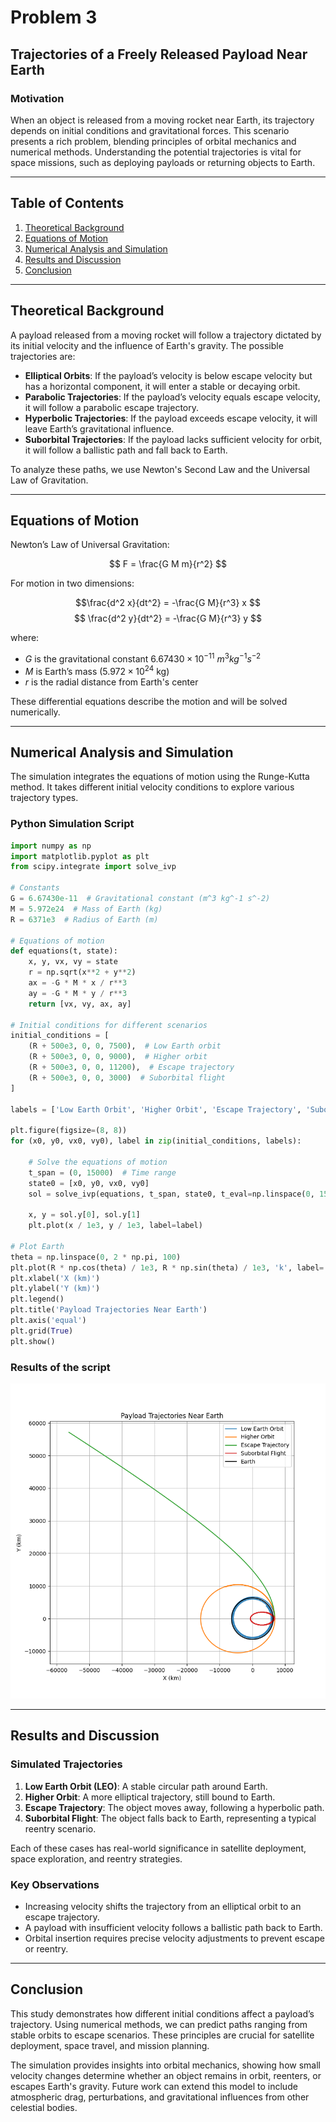 # Problem 3

## Trajectories of a Freely Released Payload Near Earth

### Motivation
When an object is released from a moving rocket near Earth, its trajectory depends on initial conditions and gravitational forces. This scenario presents a rich problem, blending principles of orbital mechanics and numerical methods. Understanding the potential trajectories is vital for space missions, such as deploying payloads or returning objects to Earth.

---

## Table of Contents
1. [Theoretical Background](#theoretical-background)
2. [Equations of Motion](#equations-of-motion)
3. [Numerical Analysis and Simulation](#numerical-analysis-and-simulation)
4. [Results and Discussion](#results-and-discussion)
5. [Conclusion](#conclusion)

---

## Theoretical Background

A payload released from a moving rocket will follow a trajectory dictated by its initial velocity and the influence of Earth's gravity. The possible trajectories are:

- **Elliptical Orbits**: If the payload’s velocity is below escape velocity but has a horizontal component, it will enter a stable or decaying orbit.
- **Parabolic Trajectories**: If the payload’s velocity equals escape velocity, it will follow a parabolic escape trajectory.
- **Hyperbolic Trajectories**: If the payload exceeds escape velocity, it will leave Earth’s gravitational influence.
- **Suborbital Trajectories**: If the payload lacks sufficient velocity for orbit, it will follow a ballistic path and fall back to Earth.

To analyze these paths, we use Newton's Second Law and the Universal Law of Gravitation.

---

## Equations of Motion

Newton’s Law of Universal Gravitation:

$$ F = \frac{G M m}{r^2} $$

For motion in two dimensions:

$$\frac{d^2 x}{dt^2} = -\frac{G M}{r^3} x $$
$$ \frac{d^2 y}{dt^2} = -\frac{G M}{r^3} y $$

where:
- $`G`$ is the gravitational constant $`6.67430 \times 10^{-11}`$ $`m^3 kg^{-1} s^{-2}`$
- $`M`$ is Earth’s mass ($`5.972 \times 10^{24}`$ kg)
- $`r`$ is the radial distance from Earth's center

These differential equations describe the motion and will be solved numerically.

---

## Numerical Analysis and Simulation

The simulation integrates the equations of motion using the Runge-Kutta method. It takes different initial velocity conditions to explore various trajectory types.

### Python Simulation Script

```python
import numpy as np
import matplotlib.pyplot as plt
from scipy.integrate import solve_ivp

# Constants
G = 6.67430e-11  # Gravitational constant (m^3 kg^-1 s^-2)
M = 5.972e24  # Mass of Earth (kg)
R = 6371e3  # Radius of Earth (m)

# Equations of motion
def equations(t, state):
    x, y, vx, vy = state
    r = np.sqrt(x**2 + y**2)
    ax = -G * M * x / r**3
    ay = -G * M * y / r**3
    return [vx, vy, ax, ay]

# Initial conditions for different scenarios
initial_conditions = [
    (R + 500e3, 0, 0, 7500),  # Low Earth orbit
    (R + 500e3, 0, 0, 9000),  # Higher orbit
    (R + 500e3, 0, 0, 11200),  # Escape trajectory
    (R + 500e3, 0, 0, 3000)  # Suborbital flight
]

labels = ['Low Earth Orbit', 'Higher Orbit', 'Escape Trajectory', 'Suborbital Flight']

plt.figure(figsize=(8, 8))
for (x0, y0, vx0, vy0), label in zip(initial_conditions, labels):
    
    # Solve the equations of motion
    t_span = (0, 15000)  # Time range
    state0 = [x0, y0, vx0, vy0]
    sol = solve_ivp(equations, t_span, state0, t_eval=np.linspace(0, 15000, 1000))
    
    x, y = sol.y[0], sol.y[1]
    plt.plot(x / 1e3, y / 1e3, label=label)

# Plot Earth
theta = np.linspace(0, 2 * np.pi, 100)
plt.plot(R * np.cos(theta) / 1e3, R * np.sin(theta) / 1e3, 'k', label='Earth')
plt.xlabel('X (km)')
plt.ylabel('Y (km)')
plt.legend()
plt.title('Payload Trajectories Near Earth')
plt.axis('equal')
plt.grid(True)
plt.show()
```

### Results of the script

![Trajectories Results](Problem3GraphsAndScripts/plotTrajectories.png)

---

## Results and Discussion

### Simulated Trajectories
1. **Low Earth Orbit (LEO)**: A stable circular path around Earth.
2. **Higher Orbit**: A more elliptical trajectory, still bound to Earth.
3. **Escape Trajectory**: The object moves away, following a hyperbolic path.
4. **Suborbital Flight**: The object falls back to Earth, representing a typical reentry scenario.

Each of these cases has real-world significance in satellite deployment, space exploration, and reentry strategies.

### Key Observations
- Increasing velocity shifts the trajectory from an elliptical orbit to an escape trajectory.
- A payload with insufficient velocity follows a ballistic path back to Earth.
- Orbital insertion requires precise velocity adjustments to prevent escape or reentry.

---

## Conclusion

This study demonstrates how different initial conditions affect a payload’s trajectory. Using numerical methods, we can predict paths ranging from stable orbits to escape scenarios. These principles are crucial for satellite deployment, space travel, and mission planning.

The simulation provides insights into orbital mechanics, showing how small velocity changes determine whether an object remains in orbit, reenters, or escapes Earth's gravity. Future work can extend this model to include atmospheric drag, perturbations, and gravitational influences from other celestial bodies.

